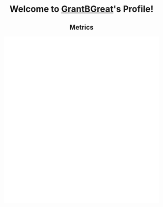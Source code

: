 <h1 align="center">Welcome to <a href="https://github.com/GrantBGreat">GrantBGreat</a>'s Profile!</h1>




<h2 align="center">Metrics</h2>
<p align="center">
  <img align="center" src="https://github.com/GrantBGreat/GrantBGreat/blob/main/github-metrics.svg"></img>
</p>
